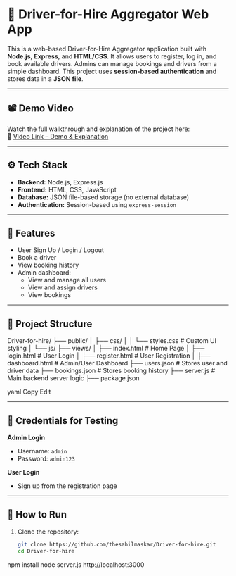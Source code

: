 # 🚗 Driver-for-Hire Aggregator Web App

This is a web-based Driver-for-Hire Aggregator application built with **Node.js**, **Express**, and **HTML/CSS**. It allows users to register, log in, and book available drivers. Admins can manage bookings and drivers from a simple dashboard. This project uses **session-based authentication** and stores data in a **JSON file**.

---

## 📽️ Demo Video

Watch the full walkthrough and explanation of the project here:  
📌 [Video Link – Demo & Explanation](https://drive.google.com/file/d/1Y10yRe3P1-050GE752UhFiT62_Wbz4WE/view?usp=drive_link)

---

## ⚙️ Tech Stack

- **Backend:** Node.js, Express.js
- **Frontend:** HTML, CSS, JavaScript
- **Database:** JSON file-based storage (no external database)
- **Authentication:** Session-based using `express-session`

---

## 🚀 Features

- User Sign Up / Login / Logout
- Book a driver
- View booking history
- Admin dashboard:
  - View and manage all users
  - View and assign drivers
  - View bookings

---

## 📂 Project Structure
Driver-for-hire/
├── public/
│ ├── css/
│ │ └── styles.css # Custom UI styling
│ └── js/
├── views/
│ ├── index.html # Home Page
│ ├── login.html # User Login
│ ├── register.html # User Registration
│ ├── dashboard.html # Admin/User Dashboard
├── users.json # Stores user and driver data
├── bookings.json # Stores booking history
├── server.js # Main backend server logic
├── package.json

yaml
Copy
Edit


---

## 🔑 Credentials for Testing

**Admin Login**
- Username: `admin`
- Password: `admin123`

**User Login**
- Sign up from the registration page

---

## 📌 How to Run

1. Clone the repository:
   ```bash
   git clone https://github.com/thesahilmaskar/Driver-for-hire.git
   cd Driver-for-hire
npm install
node server.js
http://localhost:3000


